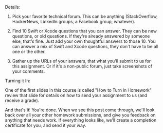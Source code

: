 Details:
 

1. Pick your favorite technical forum. This can be anything (StackOverflow, HackerNews, LinkedIn groups, a Facebook group, whatever).

2. Find 10 Swift or Xcode questions that you can answer. They can be new questions, or old questions. If they're already answered by someone else, that's fine. Just add your own thoughtful answers to those 10. You can answer a mix of Swift and Xcode questions, they don't have to be all one or the other.

3. Gather up the URLs of your answers, that what you'll submit to us for this assignment. Or if it's a non-public forum, just take screenshots of your comments.

Turning it In:

One of the first slides in this course is called "How to Turn in Homework" review that slide for details on how to send your assignment to us (and receive a grade).

And that's it! You're done. When we see this post come through, we'll look back over all your other homework submissions, and give you feedback on anything that needs work. If everything looks like, we'll create a completion certificate for you, and send it your way.